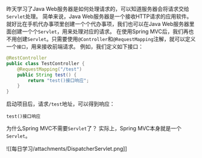 昨天学习了Java Web服务器是如何处理请求的，可以知道服务器会将请求交给`Servlet`处理。
简单来说，Java Web服务器是一个接收HTTP请求的应用软件。
就好比在手机代办事项里创建一个个代办事项，我们也可以在Java Web服务器里面创建一个个`Servlet`，用来处理对应的请求。
在使用Spring MVC后，我们再也不用创建`Servlet`。只需要使用`@Controller`和`@RequestMapping`注解，就可以定义一个`接口`，用来接收前端请求。
例如，我们定义如下接口：
```java
@RestController
public class TestController {
	@RequestMapping("/test")
	public String test() {
		return "test()接口响应";
	}
}
```
启动项目后，请求`/test`地址，可以得到响应：
```
test()接口响应
```
为什么Spring MVC不需要`Servlet`了？
实际上，Spring MVC本身就是一个`Servlet`。

![[每日学习/attachments/DispatcherServlet.png]]